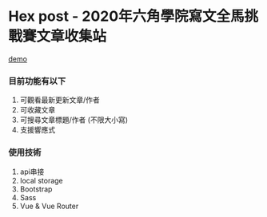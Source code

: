 # Hex post - 2020年六角學院寫文全馬挑戰賽文章收集站

[demo](https://recafox.github.io/w3hexschool-list/)

### 目前功能有以下

1. 可觀看最新更新文章/作者
2. 可收藏文章
3. 可搜尋文章標題/作者 (不限大小寫)
4. 支援響應式

### 使用技術

1. api串接
2. local storage
3. Bootstrap
4. Sass
5. Vue & Vue Router
